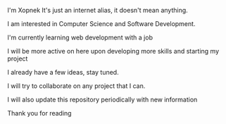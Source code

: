I'm Xopnek
It's just an internet alias, it doesn't mean anything. 

I am interested in Computer Science and Software Development.
 
I'm currently learning web development with a job
 
I will be more active on here upon developing more skills and starting my project
 
I already have a few ideas, stay tuned.
 
I will try to collaborate on any project that I can. 
 
I will also update this repository periodically with new information
 
Thank you for reading
 

